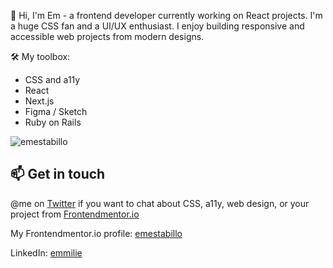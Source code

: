 👋 Hi, I'm Em - a frontend developer currently working on React projects. I'm a huge CSS fan and a UI/UX enthusiast. I enjoy building responsive and accessible web projects from modern designs.


🛠 My toolbox:
- CSS and a11y
- React
- Next.js
- Figma / Sketch
- Ruby on Rails

![emestabillo](https://github-readme-stats-blond-three-67.vercel.app/api?username=emestabillo&count_private=true&hide=contribs&show_icons=true&theme=vue-dark)

## 📫 Get in touch

@me on [Twitter](https://twitter.com/emestabillo) if you want to chat about CSS, a11y, web design, or your project from [Frontendmentor.io](https://www.frontendmentor.io)

My Frontendmentor.io profile: [emestabillo](https://www.frontendmentor.io/profile/emestabillo)

LinkedIn: [emmilie](https://www.linkedin.com/in/emmilie/)

<!--
**emestabillo/emestabillo** is a ✨ _special_ ✨ repository because its `README.md` (this file) appears on your GitHub profile.

Here are some ideas to get you started:

- 🔭 I’m currently working on ...
- 🌱 I’m currently learning ...
- 👯 I’m looking to collaborate on ...
- 🤔 I’m looking for help with ...
- 💬 Ask me about ...
- 📫 How to reach me: ...
- 😄 Pronouns: ...
- ⚡ Fun fact: ...
-->

